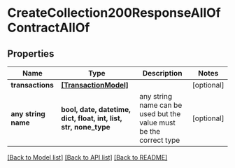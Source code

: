 # CreateCollection200ResponseAllOfContractAllOf


## Properties
Name | Type | Description | Notes
------------ | ------------- | ------------- | -------------
**transactions** | [**[TransactionModel]**](TransactionModel.md) |  | [optional] 
**any string name** | **bool, date, datetime, dict, float, int, list, str, none_type** | any string name can be used but the value must be the correct type | [optional]

[[Back to Model list]](../README.md#documentation-for-models) [[Back to API list]](../README.md#documentation-for-api-endpoints) [[Back to README]](../README.md)


